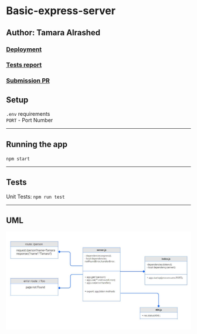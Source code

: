 # Basic-express-server

## Author: Tamara Alrashed


### [Deployment](https://tamara--basic-express-server.herokuapp.com/)
### [Tests report](https://github.com/Tamaraalrashed/basic-express-server/actions/workflows/node.js.yml)
### [Submission PR](https://github.com/Tamaraalrashed/basic-express-server/pull/2)


## Setup
`.env`  requirements<br>
`PORT` - Port Number <br>

<hr>

## Running the app <br>
`npm start` <br>

<hr>

## Tests
Unit Tests: `npm run test`

<hr>

## UML

![img](./img/UML2-class2.JPG)
